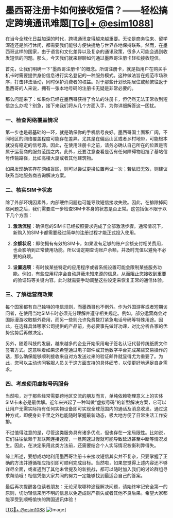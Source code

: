 # 墨西哥注册卡如何接收短信？——轻松搞定跨境通讯难题[[TG💪+ @esim1088](https://t.me/s/esim1088)]

在当今全球化日益加深的时代，跨境通讯变得越来越重要。无论是商务往来、留学深造还是旅行休闲，都需要我们能够方便快捷地与世界各地保持联系。然而，在墨西哥这样的国家，由于语言和文化差异以及复杂的通讯政策，很多人可能会遇到收发短信的问题。那么，今天我们就来聊聊如何通过墨西哥注册卡轻松接收短信。

首先，让我们明确一下“墨西哥注册卡”的概念。所谓注册卡，就是指用户在购买手机卡时需要提供身份信息进行实名登记的一种服务模式。这种做法旨在规范市场秩序，打击非法活动，同时保护消费者的权益。对于那些计划长期居住或频繁往返于墨西哥的人来说，拥有一张本地号码的注册卡无疑是非常必要的。

那么问题来了：如果你已经在墨西哥获得了合法的注册卡，但仍然无法正常收到短信怎么办呢？别急，接下来我们将从几个方面入手，为你详细解答这一困扰。

### 一、检查网络覆盖情况

第一步也是最基础的一环，就是确保你的手机信号良好。墨西哥国土面积广阔，不同地区的网络覆盖程度可能存在差异。尤其是在偏远山区或者乡村地带，可能根本就没有稳定的信号源。因此，在使用注册卡之前，请务必确认自己所在的位置是否属于运营商的服务范围之内。此外，还要注意查看是否有任何障碍物阻挡了基站信号传输路径，比如高楼大厦或者其他建筑物。

如果发现确实存在网络盲区，则可以尝试更换位置再试一次；若依旧无效，则建议联系当地服务商咨询解决方案。

### 二、核实SIM卡状态

除了外部环境因素外，内部硬件问题也可能导致短信接收失败。因此，在排除掉网络问题之后，我们需要进一步检查SIM卡本身的状态是否正常。这包括但不限于以下几个方面：

1. **激活流程**：确保您的SIM卡已经按照要求完成了全部激活步骤。通常情况下，新购入的SIM卡都需要经过简单的注册过程才能正式投入使用。
   
2. **余额状况**：即使拥有有效的SIM卡，如果没有足够的账户余额支付相关费用，也会影响到正常使用功能。所以请定期查询账户余额，并及时充值以避免不必要的麻烦。

3. **设置选项**：有时候某些特定的应用程序或者系统设置可能会限制某些服务功能。例如，有些应用程序会自动屏蔽未知来源的信息，从而阻止您接收到重要的验证码等关键内容。此时就需要手动调整这些设定来恢复正常的通信体验。

### 三、了解运营商政策

每个国家都有自己独特的电信规则，而墨西哥也不例外。作为外国游客或者短期访问者，在使用当地SIM卡时必须充分理解并遵守相关规定。例如，部分运营商会对国际漫游收取额外费用，而另一些则允许免费拨打紧急电话号码等特殊用途。因此，在选择具体哪家公司提供的产品前，务必要事先做好功课，对比分析各家的优势劣势后再做决定。

另外，随着科技的发展，越来越多的企业开始采用电子签名认证代替传统纸质文件签署方式。这意味着如果您希望通过电子邮件或其他数字平台完成某些交易操作的话，那么确保能够顺利接收来自对方发送过来的验证邮件就显得尤为重要了。为此，您可以主动询问客服人员关于这方面支持的具体细节，以便更好地满足自身需求。

### 四、考虑使用虚拟号码服务

当然啦，对于那些经常需要跨地区交流的朋友而言，单纯依赖物理意义上的实体SIM卡未必是最优解。近年来兴起了一种叫做“虚拟号码”的新型解决方案，它可以让用户无需实际持有任何实物设备即可实现全球范围内的通话及消息收发。通过这种方式，即便身处千里之外也能随时掌握最新动态，极大地方便了日常生活工作安排。

不过值得注意的是，尽管这类服务具有诸多优点，但也存在一定局限性。比如说，它们往往依赖于互联网连接速度，一旦网速过慢就可能导致延迟甚至中断等情况发生。因此，在决定采用此类方法前，还需要结合个人实际情况权衡利弊得失。

综上所述，要想成功地利用墨西哥注册卡来接收短信其实并不复杂，只要掌握了正确的方法并遵循相应指引即可顺利完成目标。当然啦，如果您觉得上述内容还不够详尽全面，或者遇到了其他未曾提及的新挑战，都可以随时加入我们的讨论群组寻求帮助哦！相信凭借大家共同的努力一定能够找到最适合自己的答案。

最后再次提醒各位读者朋友：无论采取哪种途径解决问题，请始终牢记安全第一的原则，切勿轻信来历不明的信息以免造成财产损失或者其他不良后果。希望大家都能享受到顺畅愉快的跨国通讯体验！

[[TG💪+ @esim1088](https://t.me/s/esim1088) ![Image](https://i.postimg.cc/4NQfJmqS/Snipaste-2025-05-13-00-14-12.png)]